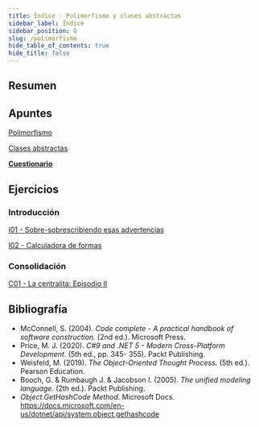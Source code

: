 ```yaml
---
title: Índice - Polimorfismo y clases abstractas
sidebar_label: Índice
sidebar_position: 0
slug: /polimorfismo
hide_table_of_contents: true
hide_title: false
---
```


## Resumen

## Apuntes
[Polimorfismo](./Apuntes/00-polimorfismo.md)

[Clases abstractas](./Apuntes/01-clases-abstractas.md)

**[Cuestionario](./Apuntes/cuestionario.md)**

## Ejercicios
### Introducción
[I01 - Sobre-sobrescribiendo esas advertencias](./Ejercicios/I01-sobre-sobrescribiendo-esas-advertencias.md)

[I02 - Calculadora de formas](./Ejercicios/I02-calculadora-formas.md)

### Consolidación
[C01 - La centralita: Episodio II](./Ejercicios/C01-la-centralita-episodio-II.md)

## Bibliografía
* McConnell, S. (2004). *Code complete - A practical handbook of software construction.* (2nd ed.). Microsoft Press.
* Price, M. J. (2020). *C#9 and .NET 5 - Modern Cross-Platform Development.* (5th ed., pp. 345- 355). Packt Publishing.
* Weisfeld, M. (2019). *The Object-Oriented Thought Process.* (5th ed.). Pearson Education.
* Booch, G. & Rumbaugh J. & Jacobson I. (2005). *The unified modeling language.* (2th ed.). Packt Publishing.
* *Object.GetHashCode Method*. Microsoft Docs. https://docs.microsoft.com/en-us/dotnet/api/system.object.gethashcode

